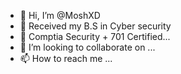 - 👋 Hi, I’m @MoshXD
- 👀 Received my B.S in Cyber security 
- 🌱 Comptia Security + 701 Certified...
- 💞️ I’m looking to collaborate on ...
- 📫 How to reach me ...

<!---
MoshXD/MoshXD is a ✨ special ✨ repository because its `README.md` (this file) appears on your GitHub profile.
You can click the Preview link to take a look at your changes.
--->

